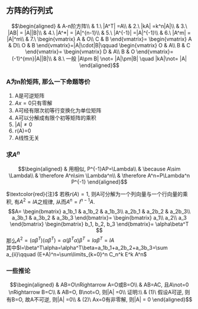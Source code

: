 ## 方阵的行列式
$$\begin{aligned}
& A-n阶方阵\\
& 1.\ |A^T| =A\\
& 2.\ |kA| =k^n|A|\\
& 3.\ |AB| = |A||B|\\
& 4.\ |A^*| = |A|^{n-1}\\
& 5.\ |A^{-1}| =|A|^{-1}\\
& 6.\ |A^m| = |A|^m\\
& 7.\ 
\begin{vmatrix}
A & O\\
C & B
\end{vmatrix}=
\begin{vmatrix}
A & D\\
O & B
\end{vmatrix}=|A|\cdot|B|\qquad 
\begin{vmatrix}
O & A\\
B & C
\end{vmatrix}=
\begin{vmatrix}
D & A\\
B & O
\end{vmatrix}=(-1)^{mn}|A||B|\\
& 8.\ 一般 |A\pm B| \not= |A|\pm|B| \quad |kA|\not= |A|
\end{aligned}$$

### A为n阶矩阵, 那么一下命题等价
1. A是可逆矩阵
2. $Ax=0$只有零解
3. A可经有限次初等行变换化为单位矩阵
4. A可以分解成有限个初等矩阵的乘积
5. $|A|\not=0$
6. r(A)=0
7. A线性无关

### 求$A^n$
$$\begin{aligned}
& 用相似, P^{-1}AP=\Lambda\\
& \because A\sim \Lambda\\
& \therefore A^n\sim \Lambda^n\\
& \therefore A^n=P\Lambda^n P^{-1}
\end{aligned}$$

$\textcolor{red}{注}$ 若秩$r(A)=1$, 则A可分解为一个列向量与一个行向量的乘积, 有$A^2=lA$之规律, 从而$A^n=l^{n-1}A$.
$$A=
\begin{bmatrix}
a_1b_1 & a_1b_2 & a_1b_3\\
a_2b_1 & a_2b_2 & a_2b_3\\
a_3b_1 & a_3b_2 & a_3b_3
\end{bmatrix}=
\begin{bmatrix}
a_1\\
a_2\\
a_3
\end{bmatrix}
\begin{bmatrix}
b_1, b_2, b_3
\end{bmatrix}=
\alpha\beta^T
$$
那么$A^2=(\alpha\beta^T)(\alpha\beta^T)=\alpha(\beta^T\alpha)\beta^T=l\alpha\beta^T=lA$  
其中$l=\beta^T\alpha=\alpha^T\beta=a_1b_1+a_2b_2+a_3b_3=\sum a_{ii}\qquad (E+A)^n=\sum\limits_{k=0}^n C_n^k E^k A^n$

### 一些推论
$$\begin{aligned}
& AB=O\nRightarrow A=O或B=O\\
& AB=AC, 且A\not=0 \nRightarrow B=C\\
& AB=O, B\not=O, 则|A| =0\\
证明:\\
& (1)\ 假设A可逆, 则有B=O, 故A不可逆, 则|A| =0\\
& (2)\ Ax=0有非零解, 则|A| = 0
\end{aligned}$$

